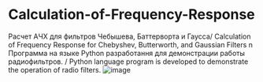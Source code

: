 # Calculation-of-Frequency-Response
Расчет АЧХ для фильтров Чебышева, Баттерворта и Гаусса/ Calculation of Frequency Response for Chebyshev, Butterworth, and Gaussian Filters n\
Программа на языке Python разработання для демонстрации работы радиофильтров. / Python language program is developed to demonstrate the operation of radio filters.
![image](https://github.com/user-attachments/assets/7a37afc0-c09c-4181-9c99-6f25950f13e4)
